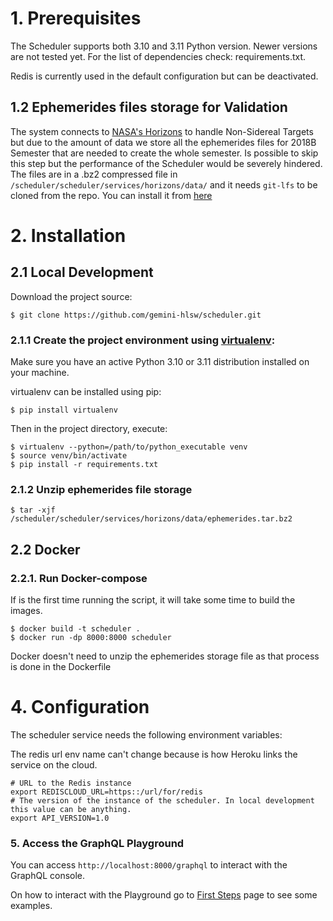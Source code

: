 # 1. Prerequisites
The Scheduler supports both 3.10 and 3.11 Python version. Newer versions are not tested yet.
For the list of dependencies check: requirements.txt.

Redis is currently used in the default configuration but can be deactivated.

## 1.2 Ephemerides files storage for Validation

The system connects to [NASA's Horizons](https://ssd.jpl.nasa.gov/horizons/app.html) to handle Non-Sidereal Targets but 
due to the amount of data we store all the ephemerides files for 2018B Semester that are needed to create the whole semester. 
Is possible to skip this step but the performance of the Scheduler would be severely hindered. The files are in a .bz2
compressed file in `/scheduler/scheduler/services/horizons/data/` and it needs `git-lfs` to be cloned from the repo. 
You can install it from [here](https://git-lfs.com/)

# 2. Installation
## 2.1 Local Development
Download the project source:

```shell
$ git clone https://github.com/gemini-hlsw/scheduler.git
```

### 2.1.1 Create the project environment using [virtualenv](https://virtualenv.pypa.io/en/latest/):

<!--
Add the following line to your `~/.bash_profile` or equivalent:
```shell
$ export PYTHONPATH=$PYTHONPATH:{path-to-project-base}
```
-->

Make sure you have an active Python 3.10 or 3.11 distribution installed on your machine.

virtualenv can be installed using pip:
```shell
$ pip install virtualenv
```

Then in the project directory, execute:

```shell
$ virtualenv --python=/path/to/python_executable venv
$ source venv/bin/activate
$ pip install -r requirements.txt
```

### 2.1.2 Unzip ephemerides file storage
```shell
$ tar -xjf /scheduler/scheduler/services/horizons/data/ephemerides.tar.bz2
```


## 2.2 Docker

### 2.2.1. Run Docker-compose
If is the first time running the script, it will take some time to build the images.  
```shell
$ docker build -t scheduler .  
$ docker run -dp 8000:8000 scheduler
```

Docker doesn't need to unzip the ephemerides storage file as that process is done in the Dockerfile

# 4. Configuration

The scheduler service needs the following environment variables:

The redis url env name can't change because is how Heroku links the service on the cloud.
``` shell
# URL to the Redis instance
export REDISCLOUD_URL=https::/url/for/redis
# The version of the instance of the scheduler. In local development this value can be anything.
export API_VERSION=1.0
```

### 5. Access the GraphQL Playground
You can access `http://localhost:8000/graphql` to interact with the GraphQL console.

On how to interact with the Playground go to [First Steps](first-steps.md) page to see some examples.
